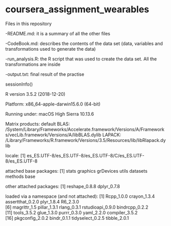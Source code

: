 # coursera_assignment_wearables

Files in this repository

-README.md: it is a summary of all the other files

-CodeBook.md: describes the contents of the data set (data, variables and transformations used to generate the data)

-run_analysis.R: the R script that was used to create the data set. All the transformations are inside

-output.txt: final result of the practise

sessionInfo()

R version 3.5.2 (2018-12-20)

Platform: x86_64-apple-darwin15.6.0 (64-bit)

Running under: macOS High Sierra 10.13.6

Matrix products: default
BLAS: /System/Library/Frameworks/Accelerate.framework/Versions/A/Frameworks/vecLib.framework/Versions/A/libBLAS.dylib
LAPACK: /Library/Frameworks/R.framework/Versions/3.5/Resources/lib/libRlapack.dylib

locale:
[1] es_ES.UTF-8/es_ES.UTF-8/es_ES.UTF-8/C/es_ES.UTF-8/es_ES.UTF-8

attached base packages:
[1] stats     graphics  grDevices utils     datasets  methods   base     

other attached packages:
[1] reshape_0.8.8 dplyr_0.7.8  

loaded via a namespace (and not attached):
 [1] Rcpp_1.0.0       crayon_1.3.4     assertthat_0.2.0 plyr_1.8.4       R6_2.3.0        
 [6] magrittr_1.5     pillar_1.3.1     rlang_0.3.1      rstudioapi_0.9.0 bindrcpp_0.2.2  
[11] tools_3.5.2      glue_1.3.0       purrr_0.3.0      yaml_2.2.0       compiler_3.5.2  
[16] pkgconfig_2.0.2  bindr_0.1.1      tidyselect_0.2.5 tibble_2.0.1  
